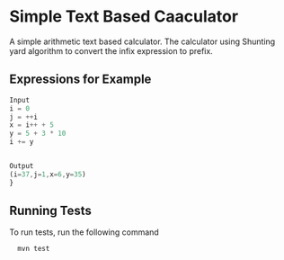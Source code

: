 
# Simple Text Based Caaculator

A simple arithmetic text based calculator.
The calculator using Shunting yard algorithm to convert the infix expression to prefix.




## Expressions for Example

```javascript
Input
i = 0
j = ++i
x = i++ + 5
y = 5 + 3 * 10
i += y


Output
(i=37,j=1,x=6,y=35)
}
```

## Running Tests

To run tests, run the following command

```bash
  mvn test
```
